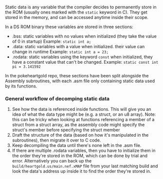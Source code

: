Static data is any variable that the compiler decides to permanently store in the ROM (usually ones marked with the `static` keyword in C). They get stored in the memory, and can be accessed anytime inside their scope.

In a DS ROM binary these variables are stored in three sections:
- .bss: static variables with no values when initialized (they take the value of 0 in startup)
Example: `static int a;`
- .data: static variables with a value when initialized. their value can change in runtime 
Example: `static int a = 23;`
- .rodata: static variables using the keyword `const` when initialized, they have a constant value that can't be changed.
Example: `static const int pi = 3.141592`

In the pokeheartgold repo, these sections have been split alongside the Assembly subroutines, with each .asm file only containing static data used by its functions.

### General workflow of decomping static data

1. See how the data is referenced inside functions. This will give you an idea of what the data type might be (e.g. a struct, or an u8 array).
Note: this can be tricky when looking at functions referencing a member of a struct from a struct array, as the assembly code might specify the struct's member before specifying the struct member
2. Draft the structure of the data (based on how it's manipulated in the subroutines), then migrate it over to C code.
3. Keep decompiling the data until there's none left in the .asm file.
4. If there are multiple .rodata variables, then you have to initialize them in the order they're stored in the ROM, which can be done by trial and error. Alternatively you can back up the `build/heartgold.us/main.nef.xMAP` file from your last matching build and look the data's address up inside it to find the order they're stored in.
